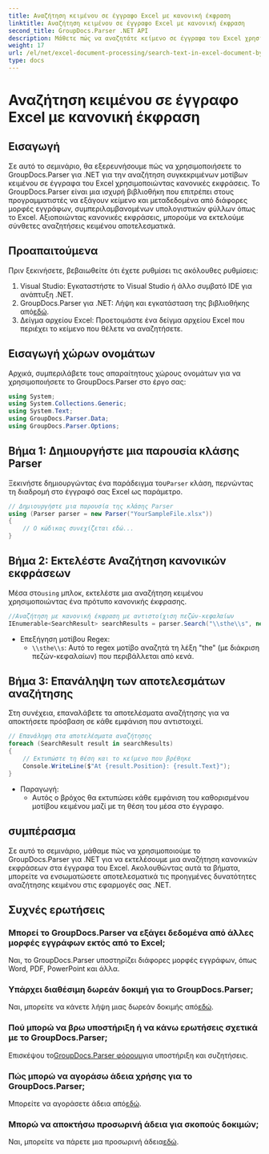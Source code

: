 ```yaml
---
title: Αναζήτηση κειμένου σε έγγραφο Excel με κανονική έκφραση
linktitle: Αναζήτηση κειμένου σε έγγραφο Excel με κανονική έκφραση
second_title: GroupDocs.Parser .NET API
description: Μάθετε πώς να αναζητάτε κείμενο σε έγγραφα του Excel χρησιμοποιώντας κανονικές εκφράσεις με το GroupDocs.Parser για .NET. Εκτελέστε σύνθετες αναζητήσεις κειμένου αποτελεσματικά.
weight: 17
url: /el/net/excel-document-processing/search-text-in-excel-document-by-regular-expression/
type: docs
---
```

# Αναζήτηση κειμένου σε έγγραφο Excel με κανονική έκφραση

## Εισαγωγή
Σε αυτό το σεμινάριο, θα εξερευνήσουμε πώς να χρησιμοποιήσετε το GroupDocs.Parser για .NET για την αναζήτηση συγκεκριμένων μοτίβων κειμένου σε έγγραφα του Excel χρησιμοποιώντας κανονικές εκφράσεις. Το GroupDocs.Parser είναι μια ισχυρή βιβλιοθήκη που επιτρέπει στους προγραμματιστές να εξάγουν κείμενο και μεταδεδομένα από διάφορες μορφές εγγράφων, συμπεριλαμβανομένων υπολογιστικών φύλλων όπως το Excel. Αξιοποιώντας κανονικές εκφράσεις, μπορούμε να εκτελούμε σύνθετες αναζητήσεις κειμένου αποτελεσματικά.
## Προαπαιτούμενα
Πριν ξεκινήσετε, βεβαιωθείτε ότι έχετε ρυθμίσει τις ακόλουθες ρυθμίσεις:
1. Visual Studio: Εγκαταστήστε το Visual Studio ή άλλο συμβατό IDE για ανάπτυξη .NET.
2.  GroupDocs.Parser για .NET: Λήψη και εγκατάσταση της βιβλιοθήκης από[εδώ](https://releases.groupdocs.com/parser/net/).
3. Δείγμα αρχείου Excel: Προετοιμάστε ένα δείγμα αρχείου Excel που περιέχει το κείμενο που θέλετε να αναζητήσετε.

## Εισαγωγή χώρων ονομάτων
Αρχικά, συμπεριλάβετε τους απαραίτητους χώρους ονομάτων για να χρησιμοποιήσετε το GroupDocs.Parser στο έργο σας:
```csharp
using System;
using System.Collections.Generic;
using System.Text;
using GroupDocs.Parser.Data;
using GroupDocs.Parser.Options;
```
## Βήμα 1: Δημιουργήστε μια παρουσία κλάσης Parser
 Ξεκινήστε δημιουργώντας ένα παράδειγμα του`Parser` κλάση, περνώντας τη διαδρομή στο έγγραφό σας Excel ως παράμετρο.
```csharp
// Δημιουργήστε μια παρουσία της κλάσης Parser
using (Parser parser = new Parser("YourSampleFile.xlsx"))
{
    // Ο κώδικας συνεχίζεται εδώ...
}
```
## Βήμα 2: Εκτελέστε Αναζήτηση κανονικών εκφράσεων
 Μέσα στο`using` μπλοκ, εκτελέστε μια αναζήτηση κειμένου χρησιμοποιώντας ένα πρότυπο κανονικής έκφρασης.
```csharp
//Αναζήτηση με κανονική έκφραση με αντιστοίχιση πεζών-κεφαλαίων
IEnumerable<SearchResult> searchResults = parser.Search("\\sthe\\s", new SearchOptions(true, false, true));
```
- Επεξήγηση μοτίβου Regex:
  - `\\sthe\\s`: Αυτό το regex μοτίβο αναζητά τη λέξη "the" (με διάκριση πεζών-κεφαλαίων) που περιβάλλεται από κενά.
## Βήμα 3: Επανάληψη των αποτελεσμάτων αναζήτησης
Στη συνέχεια, επαναλάβετε τα αποτελέσματα αναζήτησης για να αποκτήσετε πρόσβαση σε κάθε εμφάνιση που αντιστοιχεί.
```csharp
// Επανάληψη στα αποτελέσματα αναζήτησης
foreach (SearchResult result in searchResults)
{
    // Εκτυπώστε τη θέση και το κείμενο που βρέθηκε
    Console.WriteLine($"At {result.Position}: {result.Text}");
}
```
- Παραγωγή:
  - Αυτός ο βρόχος θα εκτυπώσει κάθε εμφάνιση του καθορισμένου μοτίβου κειμένου μαζί με τη θέση του μέσα στο έγγραφο.

## συμπέρασμα
Σε αυτό το σεμινάριο, μάθαμε πώς να χρησιμοποιούμε το GroupDocs.Parser για .NET για να εκτελέσουμε μια αναζήτηση κανονικών εκφράσεων στα έγγραφα του Excel. Ακολουθώντας αυτά τα βήματα, μπορείτε να ενσωματώσετε αποτελεσματικά τις προηγμένες δυνατότητες αναζήτησης κειμένου στις εφαρμογές σας .NET.

## Συχνές ερωτήσεις
### Μπορεί το GroupDocs.Parser να εξάγει δεδομένα από άλλες μορφές εγγράφων εκτός από το Excel;
Ναι, το GroupDocs.Parser υποστηρίζει διάφορες μορφές εγγράφων, όπως Word, PDF, PowerPoint και άλλα.
### Υπάρχει διαθέσιμη δωρεάν δοκιμή για το GroupDocs.Parser;
 Ναι, μπορείτε να κάνετε λήψη μιας δωρεάν δοκιμής από[εδώ](https://releases.groupdocs.com/).
### Πού μπορώ να βρω υποστήριξη ή να κάνω ερωτήσεις σχετικά με το GroupDocs.Parser;
 Επισκέψου το[GroupDocs.Parser φόρουμ](https://forum.groupdocs.com/c/parser/17)για υποστήριξη και συζητήσεις.
### Πώς μπορώ να αγοράσω άδεια χρήσης για το GroupDocs.Parser;
 Μπορείτε να αγοράσετε άδεια από[εδώ](https://purchase.groupdocs.com/buy).
### Μπορώ να αποκτήσω προσωρινή άδεια για σκοπούς δοκιμών;
 Ναι, μπορείτε να πάρετε μια προσωρινή άδεια[εδώ](https://purchase.groupdocs.com/temporary-license/).